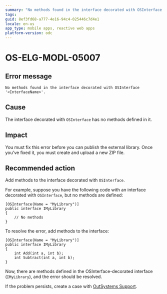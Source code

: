 ```yaml
---
summary: "No methods found in the interface decorated with OSInterface '<InterfaceName>'."
tags:
guid: 8ef3fd68-a777-4e16-94c4-025446c7d4e1
locale: en-us
app_type: mobile apps, reactive web apps
platform-version: odc
---
```


# OS-ELG-MODL-05007

## Error message

`No methods found in the interface decorated with OSInterface '<InterfaceName>'.`

## Cause

The interface decorated with `OSInterface` has no methods defined in it.

## Impact

You must fix this error before you can publish the external library. Once you've fixed it, you must create and upload a new ZIP file.

## Recommended action

Add methods to the interface decorated with `OSInterface`.

For example, suppose you have the following code with an interface decorated with `OSInterface`, but no methods are defined:

    [OSInterface(Name = "MyLibrary")]
    public interface IMyLibrary
    {
        // No methods
    }

To resolve the error, add methods to the interface:

    [OSInterface(Name = "MyLibrary")]
    public interface IMyLibrary
    {
        int Add(int a, int b);
        int Subtract(int a, int b);
    }

Now, there are methods defined in the OSInterface-decorated interface (`IMyLibrary`), and the error should be resolved.

If the problem persists, create a case with [OutSystems Support](https://www.outsystems.com/support/portal/open-support-case?ErrorCode=OS-ELG-MODL-05007).
